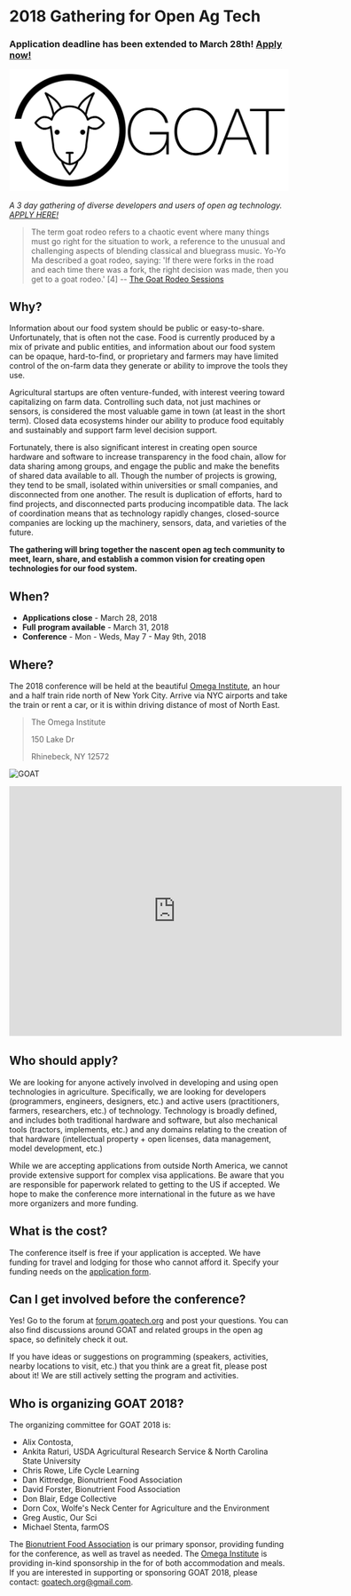 # 2018 Gathering for Open Ag Tech

### **Application deadline has been extended to March 28th! [Apply now!](https://docs.google.com/forms/d/e/1FAIpQLSfpH0dwCXF-Db13v6xf8hGtPrMjlS5aLl6y3KJ3243zsHt4cA/viewform?usp=sf_link)**

![GOAT](/img/goat-logo.png)

*A 3 day gathering of diverse developers and users of open ag technology.
[APPLY HERE!](https://docs.google.com/forms/d/e/1FAIpQLSfpH0dwCXF-Db13v6xf8hGtPrMjlS5aLl6y3KJ3243zsHt4cA/viewform?usp=sf_link)*

> The term goat rodeo refers to a chaotic event where many things must go right for the situation to work, a reference to the unusual and challenging aspects of blending classical and bluegrass music. Yo-Yo Ma described a goat rodeo, saying: 'If there were forks in the road and each time there was a fork, the right decision was made, then you get to a goat rodeo.' [4]
-- [The Goat Rodeo Sessions](https://en.wikipedia.org/wiki/The_Goat_Rodeo_Sessions)

## Why?

Information about our food system should be public or easy-to-share. Unfortunately, that is often not the case. Food is currently produced by a mix of private and public entities, and information about our food system can be opaque, hard-to-find, or proprietary and farmers may have limited control of the on-farm data they generate or ability to improve the tools they use.

Agricultural startups are often venture-funded, with interest veering toward capitalizing on farm data. Controlling such data, not just machines or sensors, is considered the most valuable game in town (at least in the short term). Closed data ecosystems hinder our ability to produce food equitably and sustainably and support farm level decision support.

Fortunately, there is also significant interest in creating open source hardware and software to increase transparency in the food chain, allow for data sharing among groups, and engage the public and make the benefits of shared data available to all. Though the number of projects is growing, they tend to be small, isolated within universities or small companies, and disconnected from one another. The result is duplication of efforts, hard to find projects, and disconnected parts producing incompatible data.  The lack of coordination means that as technology rapidly changes, closed-source companies are locking up the machinery, sensors, data, and varieties of the future.  

**The gathering will bring together the nascent open ag tech community to meet,
learn, share, and establish a common vision for creating open technologies for
our food system.**

## When?

* **Applications close** - March 28, 2018
* **Full program available** - March 31, 2018
* **Conference** - Mon - Weds, May 7 - May 9th, 2018

## Where?

The 2018 conference will be held at the beautiful
[Omega Institute](https://www.eomega.org/rhinebeck), an hour and a half train
ride north of New York City. Arrive via NYC airports and take the train or rent
a car, or it is within driving distance of most of North East.

> The Omega Institute
>
> 150 Lake Dr
>
> Rhinebeck, NY 12572

![GOAT](http://forum.goatech.org/uploads/default/original/1X/17f058b3f56052e1640ca6d0a5997f8043ace799.jpg)

<iframe src="https://www.google.com/maps/embed?pb=!1m18!1m12!1m3!1d47508.202406403725!2d-73.8983259889285!3d41.90871218009739!2m3!1f0!2f0!3f0!3m2!1i1024!2i768!4f13.1!3m3!1m2!1s0x89dd72bf8b3c741f%3A0x1ff04c98f8b068d1!2sOmega+Institute+for+Holistic+Studies!5e0!3m2!1sen!2sus!4v1518544600512" width="600" height="450" frameborder="0" style="border:0;" allowfullscreen></iframe>

## Who should apply?

We are looking for anyone actively involved in developing and using open
technologies in agriculture. Specifically, we are looking for developers
(programmers, engineers, designers, etc.) and active users (practitioners,
farmers, researchers, etc.) of technology. Technology is broadly defined, and
includes both traditional hardware and software, but also mechanical tools
(tractors, implements, etc.) and any domains relating to the creation of that
hardware (intellectual property + open licenses, data management, model
development, etc.)

While we are accepting applications from outside North America, we cannot
provide extensive support for complex visa applications. Be aware that you are
responsible for paperwork related to getting to the US if accepted. We hope to
make the conference more international in the future as we have more organizers
and more funding.

## What is the cost?

The conference itself is free if your application is accepted. We have funding
for travel and lodging for those who cannot afford it. Specify your funding
needs on the
[application form](https://docs.google.com/forms/d/e/1FAIpQLSfpH0dwCXF-Db13v6xf8hGtPrMjlS5aLl6y3KJ3243zsHt4cA/viewform?usp=sf_link).

## Can I get involved before the conference?

Yes! Go to the forum at [forum.goatech.org](http://forum.goatech.org) and post
your questions. You can also find discussions around GOAT and related groups in
the open ag space, so definitely check it out.

If you have ideas or suggestions on programming (speakers, activities,
nearby locations to visit, etc.) that you think are a great fit, please post
about it! We are still actively setting the program and activities.

## Who is organizing GOAT 2018?

The organizing committee for GOAT 2018 is:

* Alix Contosta,
* Ankita Raturi, USDA Agricultural Research Service & North Carolina State University
* Chris Rowe, Life Cycle Learning
* Dan Kittredge, Bionutrient Food Association 
* David Forster, Bionutrient Food Association
* Don Blair, Edge Collective
* Dorn Cox, Wolfe's Neck Center for Agriculture and the Environment
* Greg Austic, Our Sci
* Michael Stenta, farmOS

The [Bionutrient Food Association](http://bionutrient.org/site/) is our primary sponsor, providing funding for the conference, as well as travel as needed. The [Omega Institute](https://www.eomega.org/rhinebeck) is providing in-kind sponsorship in the for of both accommodation and meals. If you are interested in supporting or sponsoring GOAT 2018, please contact: goatech.org@gmail.com.

